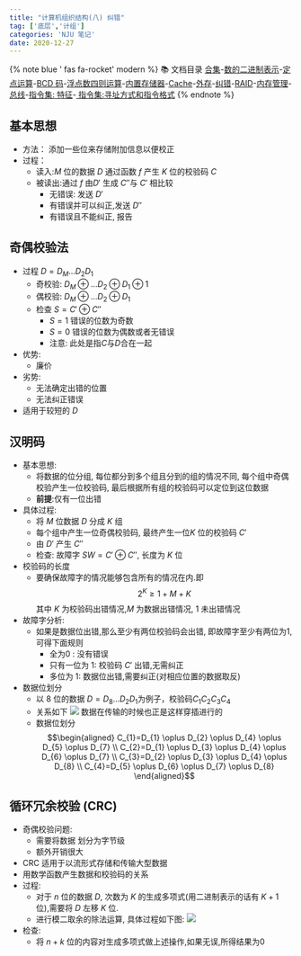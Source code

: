 ```yaml
---
title: "计算机组织结构(八) 纠错"
tag: ['底层','计组']
categories: 'NJU 笔记'
date: 2020-12-27
---
```


{% note blue ' fas fa-rocket' modern %}
📚 文档目录
<a href="/2020/12/27/计算机组织结构/COA_00">合集</a>-<a href="/2020/12/27/计算机组织结构/COA_01">数的二进制表示</a>-<a href="/2020/12/27/计算机组织结构/COA_02">定点运算</a>-<a href="/2020/12/27/计算机组织结构/COA_03">BCD 码</a>-<a href="/2020/12/27/计算机组织结构/COA_04">浮点数四则运算</a>-<a href="/2020/12/27/计算机组织结构/COA_05">内置存储器</a>-<a href="/2020/12/27/计算机组织结构/COA_06">Cache</a>-<a href="/2020/12/27/计算机组织结构/COA_07">外存</a>-<a href="/2020/12/27/计算机组织结构/COA_08">纠错</a>-<a href="/2020/12/27/计算机组织结构/COA_09">RAID</a>-<a href="/2020/12/27/计算机组织结构/COA_10">内存管理</a>-<a href="/2020/12/27/计算机组织结构/COA_11">总线</a>-<a href="/2020/12/27/计算机组织结构/COA_12">指令集: 特征</a>-<a href="/2020/12/27/计算机组织结构/COA_13"> 指令集:寻址方式和指令格式</a>
{% endnote %}


## 基本思想

+ 方法： 添加一些位来存储附加信息以便校正
+ 过程： 
  + 读入:$M$ 位的数据 $D$ 通过函数 $f$ 产生 $K$ 位的校验码 $C$
  + 被读出:通过 $f$ 由$D'$ 生成 $C''$与 $C'$ 相比较
    + 无错误: 发送 $D'$
    + 有错误并可以纠正,发送 $D''$
    + 有错误且不能纠正, 报告

## 奇偶校验法

+ 过程
  $D=D_M...D_2D_1$
  + 奇校验: $D_M \oplus ...D_2 \oplus D_1 \oplus 1$
  + 偶校验: $D_M \oplus ...D_2 \oplus D_1$
  + 检查 $S=C' \oplus C''$
    + $S=1$ 错误的位数为奇数
    + $S=0$ 错误的位数为偶数或者无错误
    + 注意: 此处是指$C$与$D$合在一起
+ 优势:
  + 廉价
+ 劣势:
  + 无法确定出错的位置
  + 无法纠正错误
+ 适用于较短的 $D$

## 汉明码

+ 基本思想:
  + 将数据的位分组, 每位都分到多个组且分到的组的情况不同, 每个组中奇偶校验产生一位校验码, 最后根据所有组的校验码可以定位到这位数据
  + **前提**:仅有一位出错
+ 具体过程:
  + 将 $M$ 位数据 $D$ 分成 $K$ 组
  + 每个组中产生一位奇偶校验码, 最终产生一位$K$ 位的校验码 $C'$
  + 由 $D'$ 产生 $C''$
  + 检查: 故障字 $SW=C'\oplus C''$, 长度为 $K$ 位
+ 校验码的长度
  + 要确保故障字的情况能够包含所有的情况在内.即$$2^K\geq 1+ M+K$$
    其中 $K$ 为校验码出错情况,$M$ 为数据出错情况, 1 未出错情况
+ 故障字分析:
  + 如果是数据位出错,那么至少有两位校验码会出错, 即故障字至少有两位为1,可得下面规则
    + 全为0 : 没有错误
    + 只有一位为 1: 校验码 $C'$ 出错,无需纠正
    + 多位为 1: 数据位出错,需要纠正(对相应位置的数据取反)
+ 数据位划分
  + 以 8 位的数据 $D = D_8...D_2D_1$为例子，校验码$C_1C_2C_3C_4$
  + 关系如下
    <img src="https://cdn.jsdelivr.net/npm/rikka-os@1.0.3/img/README.assets/2baad364b5a440170c2aa4414d5a2e8c5a2a7f1f.jpg"/>
    数据在传输的时候也正是这样穿插进行的
  + 数据位划分
    $$\begin{aligned}
    C_{1}=D_{1} \oplus D_{2} \oplus D_{4} \oplus D_{5} \oplus D_{7} \\
    C_{2}=D_{1} \oplus D_{3} \oplus D_{4} \oplus D_{6} \oplus D_{7} \\
    C_{3}=D_{2} \oplus D_{3} \oplus D_{4} \oplus D_{8} \\
    C_{4}=D_{5} \oplus D_{6} \oplus D_{7} \oplus D_{8}
    \end{aligned}$$ 

## 循环冗余校验 (CRC)

+ 奇偶校验问题:
  + 需要将数据 划分为字节级
  + 额外开销很大
+ CRC 适用于以流形式存储和传输大型数据
+ 用数学函数产生数据和校验码的关系
+ 过程:
  + 对于 $n$ 位的数据 $D$, 次数为 $K$ 的生成多项式(用二进制表示的话有 $K+1$ 位),需要将 $D$ 左移 $K$ 位.
  + 进行模二取余的除法运算, 具体过程如下图:
    <img src="https://cdn.jsdelivr.net/npm/rikka-os@1.0.3/img/README.assets/42ae5b4ac3450a3bf179f67b6827527ba37e9b7c.gif@518w.gif"/>
+ 检查:
  + 将 $n+k$ 位的内容对生成多项式做上述操作,如果无误,所得结果为0

